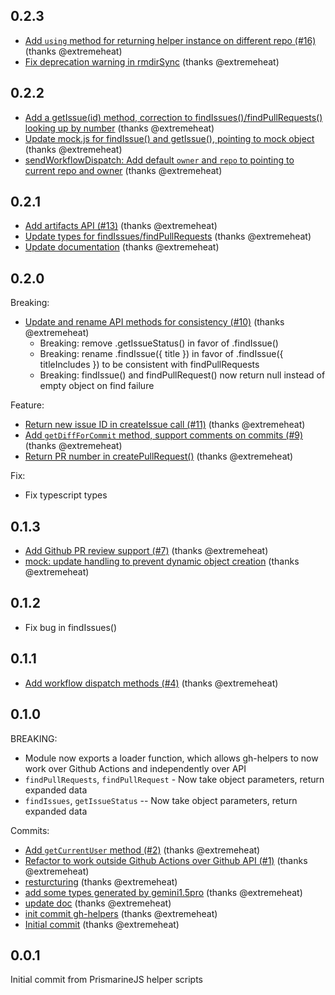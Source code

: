 ## 0.2.3
* [Add `using` method for returning helper instance on different repo (#16)](https://github.com/extremeheat/gh-helpers/commit/7d23b5ba95309e00e98a18d212c6cc776e655c13) (thanks @extremeheat)
* [Fix deprecation warning in rmdirSync](https://github.com/extremeheat/gh-helpers/commit/62ff4fdadbc310ab42db90f893c0f3336beca863) (thanks @extremeheat)

## 0.2.2
* [Add a getIssue(id) method, correction to findIssues()/findPullRequests() looking up by number](https://github.com/extremeheat/gh-helpers/commit/f4c7ac6c802feecf287daa145d939822cce0a9a0) (thanks @extremeheat)
* [Update mock.js for findIssue() and getIssue(), pointing to mock object](https://github.com/extremeheat/gh-helpers/commit/8d5686e8264a30c5c55b3d49eedd92bea6b575ac) (thanks @extremeheat)
* [sendWorkflowDispatch: Add default `owner` and `repo` to pointing to current repo and owner](https://github.com/extremeheat/gh-helpers/commit/78d54b816dbde1db929548641a3c79d3029e8948) (thanks @extremeheat)

## 0.2.1
* [Add artifacts API (#13)](https://github.com/extremeheat/gh-helpers/commit/3f06c1e1d48669c9fda997afdba79159a32e9796) (thanks @extremeheat)
* [Update types for findIssues/findPullRequests](https://github.com/extremeheat/gh-helpers/commit/029a32e0c4753a16f0a64b352c97095a9cc4e6b2) (thanks @extremeheat)
* [Update documentation](https://github.com/extremeheat/gh-helpers/commit/15af189fa20f073fcac48f3f8f8ca630d0200896) (thanks @extremeheat)

## 0.2.0
Breaking:
* [Update and rename API methods for consistency (#10)](https://github.com/extremeheat/gh-helpers/commit/1ec54a6a2acce3a18ecee8166cad4ea0d9793407) (thanks @extremeheat)
  * Breaking: remove .getIssueStatus() in favor of .findIssue()
  * Breaking: rename .findIssue({ title }) in favor of .findIssue({ titleIncludes }) to be consistent with findPullRequests
  * Breaking: findIssue() and findPullRequest() now return null instead of empty object on find failure

Feature:
* [Return new issue ID in createIssue call (#11)](https://github.com/extremeheat/gh-helpers/commit/a1ead2fded9bd8acfb5d449afe0084d796f9c1dc) (thanks @extremeheat)
* [Add `getDiffForCommit` method, support comments on commits (#9)](https://github.com/extremeheat/gh-helpers/commit/e08c439d2299d5c161e5404ed0ca5816a6bd625f) (thanks @extremeheat)
* [Return PR number in createPullRequest()](https://github.com/extremeheat/gh-helpers/commit/a012fac7b3966f684520642148b993ed410403ba) (thanks @extremeheat)

Fix:
* Fix typescript types

## 0.1.3
* [Add Github PR review support (#7)](https://github.com/extremeheat/gh-helpers/commit/b11866dc8950c34b9783a671705b559a0975d884) (thanks @extremeheat)
* [mock: update handling to prevent dynamic object creation](https://github.com/extremeheat/gh-helpers/commit/c8d980eb23f8d461dab85b70fda05358bcabbf81) (thanks @extremeheat)

## 0.1.2
* Fix bug in findIssues()

## 0.1.1
* [Add workflow dispatch methods (#4)](https://github.com/extremeheat/gh-helpers/commit/aa9fec726c67a6c4d10d4ebc25145c1a462dff56) (thanks @extremeheat)

## 0.1.0
BREAKING:
* Module now exports a loader function, which allows gh-helpers to now work over Github Actions and independently over API
* `findPullRequests`, `findPullRequest` - Now take object parameters, return expanded data
* `findIssues`, `getIssueStatus` -- Now take object parameters, return expanded data

Commits:
* [Add `getCurrentUser` method (#2)](https://github.com/extremeheat/gh-helpers/commit/568e2288764f4e4ab1e09a2dd06b6623e40871a6) (thanks @extremeheat)
* [Refactor to work outside Github Actions over Github API (#1)](https://github.com/extremeheat/gh-helpers/commit/102e8087772a8748c52012e8f3bd613f9f042d66) (thanks @extremeheat)
* [resturcturing](https://github.com/extremeheat/gh-helpers/commit/bd945e4d53caefb3ca09da550a82fe5693d9c2d1) (thanks @extremeheat)
* [add some types generated by gemini1.5pro](https://github.com/extremeheat/gh-helpers/commit/bf06aa0624d2f7d1da31e56bb418bd6719a22ef5) (thanks @extremeheat)
* [update doc](https://github.com/extremeheat/gh-helpers/commit/94abc4e4eb518af6d1d2cd3d74f20ab410c0940b) (thanks @extremeheat)
* [init commit gh-helpers](https://github.com/extremeheat/gh-helpers/commit/65a9d5a36fb117239c0e8eb387228e77393d6e3e) (thanks @extremeheat)
* [Initial commit](https://github.com/extremeheat/gh-helpers/commit/567b197f67639315a2324603d8cfd1a784b89b6b) (thanks @extremeheat)

## 0.0.1
Initial commit from PrismarineJS helper scripts
